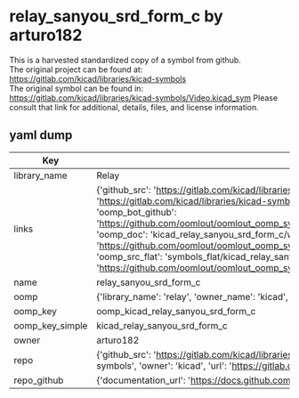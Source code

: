 # relay_sanyou_srd_form_c by arturo182  
This is a harvested standardized copy of a symbol from github.  
The original project can be found at:  
https://gitlab.com/kicad/libraries/kicad-symbols  
The original symbol can be found in:
https://gitlab.com/kicad/libraries/kicad-symbols/Video.kicad_sym
Please consult that link for additional, details, files, and license information.  
## yaml dump  
| Key | Value |  
| --- | --- |  
| library_name | Relay |  
| links | {'github_src': 'https://gitlab.com/kicad/libraries/kicad-symbols/Video.kicad_sym', 'github_src_repo': 'https://gitlab.com/kicad/libraries/kicad-symbols', 'oomp_bot': 'kicad_relay_sanyou_srd_form_c/working', 'oomp_bot_github': 'https://github.com/oomlout/oomlout_oomp_symbol_bot/tree/main/kicad_relay_sanyou_srd_form_c/working', 'oomp_doc': 'kicad_relay_sanyou_srd_form_c/working', 'oomp_doc_github': 'https://github.com/oomlout/oomlout_oomp_symbol_doc/tree/main/kicad_relay_sanyou_srd_form_c/working', 'oomp_src_flat': 'symbols_flat/kicad_relay_sanyou_srd_form_c/working', 'oomp_src_flat_github': 'https://github.com/oomlout/oomlout_oomp_symbol_src/tree/main/kicad_relay_sanyou_srd_form_c/working'} |  
| name | relay_sanyou_srd_form_c |  
| oomp | {'library_name': 'relay', 'owner_name': 'kicad', 'symbol_name': 'relay_sanyou_srd_form_c'} |  
| oomp_key | oomp_kicad_relay_sanyou_srd_form_c |  
| oomp_key_simple | kicad_relay_sanyou_srd_form_c |  
| owner | arturo182 |  
| repo | {'github_src': 'https://gitlab.com/kicad/libraries/kicad-symbols/Video.kicad_sym', 'name': 'libraries/kicad-symbols', 'owner': 'kicad', 'url': 'https://gitlab.com/kicad/libraries/kicad-symbols'} |  
| repo_github | {'documentation_url': 'https://docs.github.com/rest/repos/repos#get-a-repository', 'message': 'Not Found'} |  

